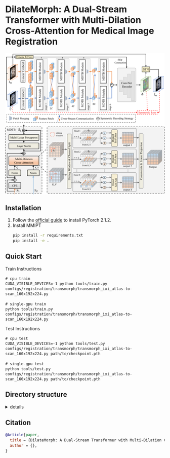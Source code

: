 # DilateMorph: A Dual-Stream Transformer with Multi-Dilation Cross-Attention for Medical Image Registration

 <img src="docs/imgs/dilatemorph.png" width = "800"  align=center />  
 
 </br>

 <img src="docs/imgs/dilatemorph_mdca.png" width = "800"  align=center />


## Installation

1. Follow the [official guide](https://pytorch.org/get-started/previous-versions/) to install PyTorch 2.1.2.
2. Install MMIPT
   ```bash
   pip install -r requirements.txt
   pip install -e .
   ```


## Quick Start

Train Instructions

```shell
# cpu train
CUDA_VISIBLE_DEVICES=-1 python tools/train.py configs/registration/transmorph/transmorph_ixi_atlas-to-scan_160x192x224.py

# single-gpu train
python tools/train.py configs/registration/transmorph/transmorph_ixi_atlas-to-scan_160x192x224.py

```

Test Instructions

```shell
# cpu test
CUDA_VISIBLE_DEVICES=-1 python tools/test.py configs/registration/transmorph/transmorph_ixi_atlas-to-scan_160x192x224.py path/to/checkpoint.pth

# single-gpu test
python tools/test.py configs/registration/transmorph/transmorph_ixi_atlas-to-scan_160x192x224.py path/to/checkpoint.pth

```


## Directory structure

<details>
<summary>details</summary>

```bash
├── configs                                 Commonly used base config file.
├── mmipt
│   ├── datasets
│   │   ├── __init__.py
│   │   ├── datasets.py                     Customize your dataset here
│   │   └── transforms.py                   Customize your data transform here
│   ├── engine
│   │   ├── __init__.py
│   │   ├── hooks.py                        Customize your hooks here
│   │   ├── optimizers.py                   Less commonly used. Customize your optimizer here
│   │   ├── optim_wrappers.py               Less commonly used. Customize your optimizer wrapper here
│   │   ├── optim_wrapper_constructors.py   Less commonly used. Customize your optimizer wrapper constructor here
│   │   └── schedulers.py                   Customize your lr/momentum scheduler here
│   ├── evaluation
│   │   ├── __init__.py
│   │   ├── evaluator.py                    Less commonly used. Customize your evaluator here
│   │   └── metrics.py                      Customize your metric here.
│   ├── models
│   │   ├── __init__.py
│   │   ├── model.py                        Customize your model here.
│   │   ├── weight_init.py                  Less commonly used here. Customize your initializer here.
│   │   └── wrappers.py                     Less commonly used here. Customize your wrapper here.
│   ├── __init__.py
│   ├── registry.py
│   └── version.py
├── tools                                   General train/test script
```
</details>


## Citation

```bibtex
@Article{paper,
  title = {DilateMorph: A Dual-Stream Transformer with Multi-Dilation Cross-Attention for Medical Image Registration},
  author = {},
}
```
  <!-- journal = {},
  volume = {},
  pages = {},
  year = {}, -->
